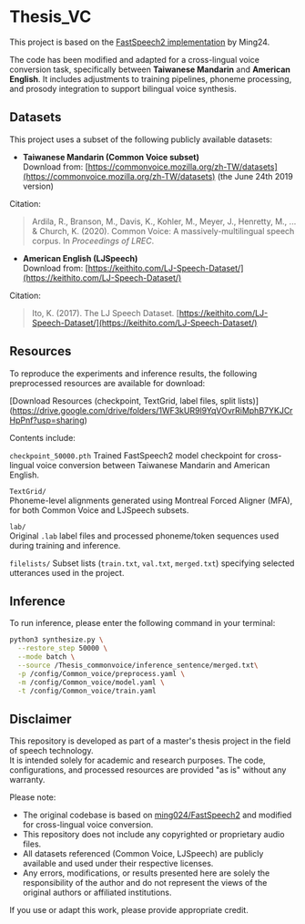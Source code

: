 # Thesis_VC
This project is based on the [FastSpeech2 implementation](https://github.com/ming024/FastSpeech2) by Ming24.

The code has been modified and adapted for a cross-lingual voice conversion task, specifically between **Taiwanese Mandarin** and **American English**. It includes adjustments to training pipelines, phoneme processing, and prosody integration to support bilingual voice synthesis.

## Datasets

This project uses a subset of the following publicly available datasets:

- **Taiwanese Mandarin (Common Voice subset)**  
  Download from: [https://commonvoice.mozilla.org/zh-TW/datasets](https://commonvoice.mozilla.org/zh-TW/datasets) (the June 24th 2019 version)
  
Citation:
  > Ardila, R., Branson, M., Davis, K., Kohler, M., Meyer, J., Henretty, M., ... & Church, K. (2020). Common Voice: A massively-multilingual speech corpus. In *Proceedings of LREC*.

- **American English (LJSpeech)**  
  Download from: [https://keithito.com/LJ-Speech-Dataset/](https://keithito.com/LJ-Speech-Dataset/)
  
Citation:
  > Ito, K. (2017). The LJ Speech Dataset. [https://keithito.com/LJ-Speech-Dataset/](https://keithito.com/LJ-Speech-Dataset/)

## Resources  
To reproduce the experiments and inference results, the following preprocessed resources are available for download:

[Download Resources (checkpoint, TextGrid, label files, split lists)] (https://drive.google.com/drive/folders/1WF3kUR9l9YqVOvrRiMphB7YKJCrHpPnf?usp=sharing)

Contents include:

 `checkpoint_50000.pth`
  Trained FastSpeech2 model checkpoint for cross-lingual voice conversion between Taiwanese Mandarin and American English.

  `TextGrid/`  
  Phoneme-level alignments generated using Montreal Forced Aligner (MFA), for both Common Voice and LJSpeech subsets.

  `lab/`  
  Original `.lab` label files and processed phoneme/token sequences used during training and inference.

 `filelists/`
  Subset lists (`train.txt`, `val.txt`, `merged.txt`) specifying selected utterances used in the project.

## Inference

To run inference, please enter the following command in your terminal:

```bash
python3 synthesize.py \
  --restore_step 50000 \
  --mode batch \
  --source /Thesis_commonvoice/inference_sentence/merged.txt\
  -p /config/Common_voice/preprocess.yaml \
  -m /config/Common_voice/model.yaml \
  -t /config/Common_voice/train.yaml
```

## Disclaimer

This repository is developed as part of a master's thesis project in the field of speech technology.  
It is intended solely for academic and research purposes. The code, configurations, and processed resources are provided "as is" without any warranty.

Please note:
- The original codebase is based on [ming024/FastSpeech2](https://github.com/ming024/FastSpeech2) and modified for cross-lingual voice conversion.
- This repository does not include any copyrighted or proprietary audio files.
- All datasets referenced (Common Voice, LJSpeech) are publicly available and used under their respective licenses.
- Any errors, modifications, or results presented here are solely the responsibility of the author and do not represent the views of the original authors or affiliated institutions.

If you use or adapt this work, please provide appropriate credit.


